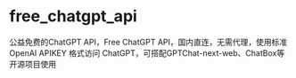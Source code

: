# free_chatgpt_api
公益免费的ChatGPT API，Free ChatGPT API，国内直连，无需代理，使用标准 OpenAI APIKEY 格式访问 ChatGPT，可搭配GPTChat-next-web、ChatBox等开源项目使用
